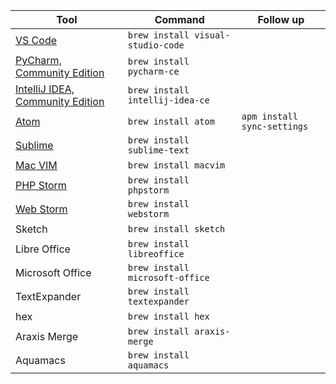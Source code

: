
| Tool | Command | Follow up |
| - | - | - |
| [VS Code](https://code.visualstudio.com/) | `brew install visual-studio-code` | |
| [PyCharm, Community Edition](https://www.jetbrains.com/pycharm/) | `brew install pycharm-ce` | |
| [IntelliJ IDEA, Community Edition](https://www.jetbrains.com/idea/) | `brew install intellij-idea-ce` | |
| [Atom](https://atom.io/) | `brew install atom` | `apm install sync-settings` |
| [Sublime](https://www.sublimetext.com/) | `brew install sublime-text` | |
| [Mac VIM](https://macvim-dev.github.io/macvim/) | `brew install macvim` | |
| [PHP Storm](https://www.jetbrains.com/phpstorm/) | `brew install phpstorm` | |
| [Web Storm](https://www.jetbrains.com/webstorm/) | `brew install webstorm` | |
| Sketch | `brew install sketch` | |
| Libre Office | `brew install libreoffice` | |
| Microsoft Office | `brew install microsoft-office` | |
| TextExpander | `brew install textexpander` | |
| hex | `brew install hex` | |
| Araxis Merge | `brew install araxis-merge` | |
| Aquamacs | `brew install aquamacs` | |



